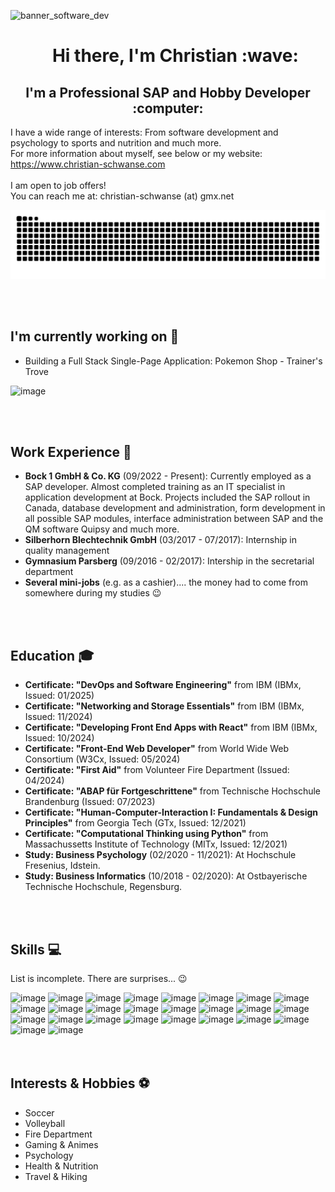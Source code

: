 ![banner_software_dev](https://github.com/user-attachments/assets/537eefcf-0cce-422d-ad9e-b2b73420ea1f)

<!-- 
    Use 'user-content-toc' to override default style of GitHub. 
    No horizontal line should be displayed! 
-->
<div id="user-content-toc">
  <ul align="center" style="list-style: none;">
    <summary>
      <h1>Hi there, I'm Christian :wave:</h1>
    </summary>
  </ul>
</div>

<h2 align="center">
I'm a Professional SAP and Hobby Developer :computer:
</h2>

I have a wide range of interests: From software development and psychology to sports and nutrition and much more.<br>
For more information about myself, see below or my website: https://www.christian-schwanse.com<br>
<br>
I am open to job offers!<br>
You can reach me at: christian-schwanse (at) gmx.net<br>

![Snake animation](https://raw.githubusercontent.com/christian-schw/christian-schw/output/github-contribution-grid-snake-dark.svg)

<br>
<br>



## I'm currently working on :wrench:
- Building a Full Stack Single-Page Application: Pokemon Shop - Trainer's Trove

![image](https://github-profile-summary-cards.vercel.app/api/cards/profile-details?username=christian-schw&theme=github_dark)

<br>
<br>



## Work Experience :briefcase:
- **Bock 1 GmbH & Co. KG** (09/2022 - Present): Currently employed as a SAP developer. Almost completed training as an IT specialist in application development at Bock. Projects included the SAP rollout in Canada, database development and administration, form development in all possible SAP modules, interface administration between SAP and the QM software Quipsy and much more.
- **Silberhorn Blechtechnik GmbH** (03/2017 - 07/2017): Internship in quality management
- **Gymnasium Parsberg** (09/2016 - 02/2017): Intership in the secretarial department
- **Several mini-jobs** (e.g. as a cashier).... the money had to come from somewhere during my studies :wink:
<br>
<br>



## Education :mortar_board:
- **Certificate: "DevOps and Software Engineering"** from IBM (IBMx, Issued: 01/2025)
- **Certificate: "Networking and Storage Essentials"** from IBM (IBMx, Issued: 11/2024)
- **Certificate: "Developing Front End Apps with React"** from IBM (IBMx, Issued: 10/2024)
- **Certificate: "Front-End Web Developer"** from World Wide Web Consortium (W3Cx, Issued: 05/2024)
- **Certificate: "First Aid"** from Volunteer Fire Department (Issued: 04/2024)
- **Certificate: "ABAP für Fortgeschrittene"** from Technische Hochschule Brandenburg (Issued: 07/2023)
- **Certificate: "Human-Computer-Interaction I: Fundamentals & Design Principles"** from Georgia Tech (GTx, Issued: 12/2021)
- **Certificate: "Computational Thinking using Python"** from Massachussetts Institute of Technology (MITx, Issued: 12/2021)
- **Study: Business Psychology** (02/2020 - 11/2021): At Hochschule Fresenius, Idstein.
- **Study: Business Informatics** (10/2018 - 02/2020): At Ostbayerische Technische Hochschule, Regensburg.
<br>
<br>



## Skills :computer:
List is incomplete. There are surprises... :wink:<br>

![image](https://img.shields.io/badge/SAP-0FAAFF?style=for-the-badge&logo=sap&logoColor=white)
![image](https://img.shields.io/badge/Amazon_AWS-FF9900?style=for-the-badge&logo=amazonaws&logoColor=white)
![image](https://img.shields.io/badge/Microsoft_Office-D83B01?style=for-the-badge&logo=microsoft-office&logoColor=white)
![image](https://img.shields.io/badge/Apache_OpenOffice-0E85CD?style=for-the-badge&logo=ApacheOpenOffice&logoColor=white)
![image](https://img.shields.io/badge/Spyder%20Ide-FF0000?style=for-the-badge&logo=spyder%20ide&logoColor=white)
![image](https://img.shields.io/badge/Eclipse-2C2255?style=for-the-badge&logo=eclipse&logoColor=white)
![image](https://img.shields.io/badge/Visual_Studio_Code-0078D4?style=for-the-badge&logo=visual%20studio%20code&logoColor=white)
![image](https://img.shields.io/badge/GIT-E44C30?style=for-the-badge&logo=git&logoColor=white)
![image](https://img.shields.io/badge/GitHub-100000?style=for-the-badge&logo=github&logoColor=white)
![image](https://img.shields.io/badge/Snyk-4C4A73?style=for-the-badge&logo=snyk&logoColor=white)
![image](https://img.shields.io/badge/npm-CB3837?style=for-the-badge&logo=npm&logoColor=white)
![image](https://img.shields.io/badge/HTML5-E34F26?style=for-the-badge&logo=html5&logoColor=white)
![image](https://img.shields.io/badge/CSS3-1572B6?style=for-the-badge&logo=css3&logoColor=white)
![image](https://img.shields.io/badge/JavaScript-323330?style=for-the-badge&logo=javascript&logoColor=F7DF1E)
![image](https://img.shields.io/badge/json-5E5C5C?style=for-the-badge&logo=json&logoColor=white)
![image](https://img.shields.io/badge/eslint-3A33D1?style=for-the-badge&logo=eslint&logoColor=white)
![image](https://img.shields.io/badge/Jest-C21325?style=for-the-badge&logo=jest&logoColor=white)
![image](https://img.shields.io/badge/React-20232A?style=for-the-badge&logo=react&logoColor=61DAFB)
![image](https://img.shields.io/badge/Redux-593D88?style=for-the-badge&logo=redux&logoColor=white)
![image](https://img.shields.io/badge/Wordpress-21759B?style=for-the-badge&logo=wordpress&logoColor=white)
![image](https://img.shields.io/badge/Python-FFD43B?style=for-the-badge&logo=python&logoColor=blue)
![image](https://img.shields.io/badge/Flask-000000?style=for-the-badge&logo=flask&logoColor=white)
![image](https://img.shields.io/badge/Docker-2CA5E0?style=for-the-badge&logo=docker&logoColor=white)
![image](https://img.shields.io/badge/Kubernetes-3069DE?style=for-the-badge&logo=kubernetes&logoColor=white)
![image](https://img.shields.io/badge/Github%20Actions-282a2e?style=for-the-badge&logo=githubactions&logoColor=367cfe)
![image](https://img.shields.io/badge/Tekton-FD495C?style=for-the-badge&logo=tekton&logoColor=white)
<br>
<br>
<br>


## Interests & Hobbies :soccer:
- Soccer
- Volleyball
- Fire Department
- Gaming & Animes
- Psychology
- Health & Nutrition
- Travel & Hiking
